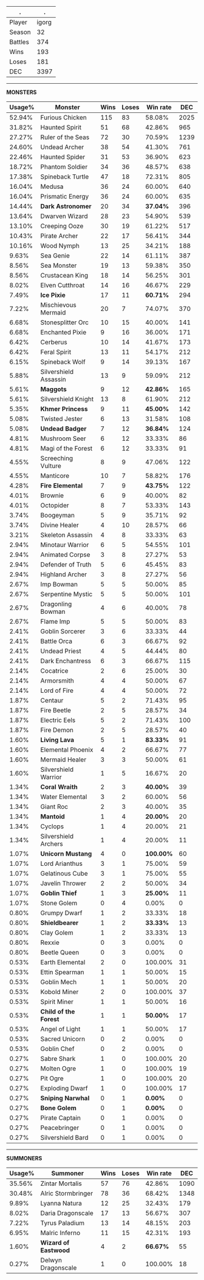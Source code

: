 .|.
|-|-
Player|igorg
Season|32
Battles|374
Wins|193
Loses|181
DEC|3397

---
**MONSTERS**

Usage%|Monster|Wins|Loses|Win rate|DEC|
-|-|-|-|-|-|
52.94%|Furious Chicken|115|83|58.08%|2025|
31.82%|Haunted Spirit|51|68|42.86%|965|
27.27%|Ruler of the Seas|72|30|70.59%|1239|
24.60%|Undead Archer|38|54|41.30%|761|
22.46%|Haunted Spider|31|53|36.90%|623|
18.72%|Phantom Soldier|34|36|48.57%|638|
17.38%|Spineback Turtle|47|18|72.31%|805|
16.04%|Medusa|36|24|60.00%|640|
16.04%|Prismatic Energy|36|24|60.00%|635|
14.44%|**Dark Astronomer**|20|34|**37.04%**|396|
13.64%|Dwarven Wizard|28|23|54.90%|539|
13.10%|Creeping Ooze|30|19|61.22%|517|
10.43%|Pirate Archer|22|17|56.41%|344|
10.16%|Wood Nymph|13|25|34.21%|188|
9.63%|Sea Genie|22|14|61.11%|387|
8.56%|Sea Monster|19|13|59.38%|350|
8.56%|Crustacean King|18|14|56.25%|301|
8.02%|Elven Cutthroat|14|16|46.67%|229|
7.49%|**Ice Pixie**|17|11|**60.71%**|294|
7.22%|Mischievous Mermaid|20|7|74.07%|370|
6.68%|Stonesplitter Orc|10|15|40.00%|141|
6.68%|Enchanted Pixie|9|16|36.00%|171|
6.42%|Cerberus|10|14|41.67%|173|
6.42%|Feral Spirit|13|11|54.17%|212|
6.15%|Spineback Wolf|9|14|39.13%|167|
5.88%|Silvershield Assassin|13|9|59.09%|212|
5.61%|**Maggots**|9|12|**42.86%**|165|
5.61%|Silvershield Knight|13|8|61.90%|212|
5.35%|**Khmer Princess**|9|11|**45.00%**|142|
5.08%|Twisted Jester|6|13|31.58%|108|
5.08%|**Undead Badger**|7|12|**36.84%**|124|
4.81%|Mushroom Seer|6|12|33.33%|86|
4.81%|Magi of the Forest|6|12|33.33%|91|
4.55%|Screeching Vulture|8|9|47.06%|122|
4.55%|Manticore|10|7|58.82%|176|
4.28%|**Fire Elemental**|7|9|**43.75%**|122|
4.01%|Brownie|6|9|40.00%|82|
4.01%|Octopider|8|7|53.33%|143|
3.74%|Boogeyman|5|9|35.71%|92|
3.74%|Divine Healer|4|10|28.57%|66|
3.21%|Skeleton Assassin|4|8|33.33%|63|
2.94%|Minotaur Warrior|6|5|54.55%|101|
2.94%|Animated Corpse|3|8|27.27%|53|
2.94%|Defender of Truth|5|6|45.45%|83|
2.94%|Highland Archer|3|8|27.27%|56|
2.67%|Imp Bowman|5|5|50.00%|85|
2.67%|Serpentine Mystic|5|5|50.00%|101|
2.67%|Dragonling Bowman|4|6|40.00%|78|
2.67%|Flame Imp|5|5|50.00%|83|
2.41%|Goblin Sorcerer|3|6|33.33%|44|
2.41%|Battle Orca|6|3|66.67%|92|
2.41%|Undead Priest|4|5|44.44%|80|
2.41%|Dark Enchantress|6|3|66.67%|115|
2.14%|Cocatrice|2|6|25.00%|30|
2.14%|Armorsmith|4|4|50.00%|67|
2.14%|Lord of Fire|4|4|50.00%|72|
1.87%|Centaur|5|2|71.43%|95|
1.87%|Fire Beetle|2|5|28.57%|34|
1.87%|Electric Eels|5|2|71.43%|100|
1.87%|Fire Demon|2|5|28.57%|40|
1.60%|**Living Lava**|5|1|**83.33%**|91|
1.60%|Elemental Phoenix|4|2|66.67%|77|
1.60%|Mermaid Healer|3|3|50.00%|61|
1.60%|Silvershield Warrior|1|5|16.67%|20|
1.34%|**Coral Wraith**|2|3|**40.00%**|39|
1.34%|Water Elemental|3|2|60.00%|56|
1.34%|Giant Roc|2|3|40.00%|35|
1.34%|**Mantoid**|1|4|**20.00%**|20|
1.34%|Cyclops|1|4|20.00%|21|
1.34%|Silvershield Archers|1|4|20.00%|11|
1.07%|**Unicorn Mustang**|4|0|**100.00%**|60|
1.07%|Lord Arianthus|3|1|75.00%|59|
1.07%|Gelatinous Cube|3|1|75.00%|55|
1.07%|Javelin Thrower|2|2|50.00%|34|
1.07%|**Goblin Thief**|1|3|**25.00%**|11|
1.07%|Stone Golem|0|4|0.00%|0|
0.80%|Grumpy Dwarf|1|2|33.33%|18|
0.80%|**Shieldbearer**|1|2|**33.33%**|13|
0.80%|Clay Golem|1|2|33.33%|13|
0.80%|Rexxie|0|3|0.00%|0|
0.80%|Beetle Queen|0|3|0.00%|0|
0.53%|Earth Elemental|2|0|100.00%|31|
0.53%|Ettin Spearman|1|1|50.00%|15|
0.53%|Goblin Mech|1|1|50.00%|20|
0.53%|Kobold Miner|2|0|100.00%|37|
0.53%|Spirit Miner|1|1|50.00%|16|
0.53%|**Child of the Forest**|1|1|**50.00%**|17|
0.53%|Angel of Light|1|1|50.00%|17|
0.53%|Sacred Unicorn|0|2|0.00%|0|
0.53%|Goblin Chef|0|2|0.00%|0|
0.27%|Sabre Shark|1|0|100.00%|20|
0.27%|Molten Ogre|1|0|100.00%|19|
0.27%|Pit Ogre|1|0|100.00%|20|
0.27%|Exploding Dwarf|1|0|100.00%|17|
0.27%|**Sniping Narwhal**|0|1|**0.00%**|0|
0.27%|**Bone Golem**|0|1|**0.00%**|0|
0.27%|Pirate Captain|0|1|0.00%|0|
0.27%|Peacebringer|0|1|0.00%|0|
0.27%|Silvershield Bard|0|1|0.00%|0|

---
**SUMMONERS**

Usage%|Summoner|Wins|Loses|Win rate|DEC|
-|-|-|-|-|-|
35.56%|Zintar Mortalis|57|76|42.86%|1090|
30.48%|Alric Stormbringer|78|36|68.42%|1348|
9.89%|Lyanna Natura|12|25|32.43%|179|
8.02%|Daria Dragonscale|17|13|56.67%|307|
7.22%|Tyrus Paladium|13|14|48.15%|203|
6.95%|Malric Inferno|11|15|42.31%|193|
1.60%|**Wizard of Eastwood**|4|2|**66.67%**|55|
0.27%|Delwyn Dragonscale|1|0|100.00%|18|
